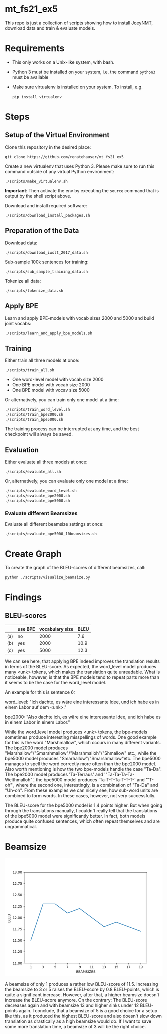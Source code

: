 # mt_fs21_ex5

This repo is just a collection of scripts showing how to install [JoeyNMT](https://github.com/joeynmt/joeynmt), download
data and train & evaluate models.

# Requirements

- This only works on a Unix-like system, with bash.
- Python 3 must be installed on your system, i.e. the command `python3` must be available
- Make sure virtualenv is installed on your system. To install, e.g.

    `pip install virtualenv`

# Steps
## Setup of the Virtual Environment

Clone this repository in the desired place:

    git clone https://github.com/renatehauser/mt_fs21_ex5

Create a new virtualenv that uses Python 3. Please make sure to run this command outside of any virtual Python environment:

    ./scripts/make_virtualenv.sh

**Important**: Then activate the env by executing the `source` command that is output by the shell script above.

Download and install required software:

    ./scripts/download_install_packages.sh

## Preparation of the Data
Download data:

    ./scripts/download_iwslt_2017_data.sh

Sub-sample 100k sentences for training:

    ./scripts/sub_sample_training_data.sh
    
Tokenize all data:

    ./scripts/tokenize_data.sh
    
## Apply BPE
Learn and apply BPE-models with vocab sizes 2000 and 5000 and build joint vocabs:

    ./scripts/learn_and_apply_bpe_models.sh
    
## Training
Either train all three models at once:

    ./scripts/train_all.sh
    
- One word-level model with vocab size 2000
- One BPE model with vocab size 2000
- One BPE model with vocav size 5000

Or alternatively, you can train only one model at a time:

    ./scripts/train_word_level.sh
    ./scripts/train_bpe2000.sh
    ./scripts/train_bpe5000.sh
    
The training process can be interrupted at any time, and the best checkpoint will always be saved.

## Evaluation
Either evaluate all three models at once:

    ./scripts/evaluate_all.sh
    
Or, alternatively, you can evaluate only one model at a time:

    ./scripts/evaluate_word_level.sh
    ./scripts/evaluate_bpe2000.sh
    ./scripts/evaluate_bpe5000.sh
    
### Evaluate different Beamsizes
Evaluate all different beamsize settings at once:

    ./scripts/evaluate_bpe5000_10beamsizes.sh
    

# Create Graph
To create the graph of the BLEU-scores of different beamsizes, call:

    python ./scripts/visualize_beamsize.py
    

# Findings
## BLEU-scores

|  | use BPE | vocabulary size | BLEU |
|---|--------|-----------------|------|
|(a)|no      | 2000            | 7.6  |
|(b)|yes     | 2000            | 10.9 |
|(c)|yes     | 5000            | 12.3 |

We can see here, that applying BPE indeed improves the translation results in terms of the BLEU-score. As expected, the
word_level model produces many \<unk\> tokens, which makes the translation quite unreadable.
What is noticeable, however, is that the BPE models tend to repeat parts more than it seems to be the case for the word_level
model.

An example for this is sentence 6:

word_level: "Ich dachte, es wäre eine interessante Idee, und ich habe es in einem Labor auf dem \<unk\>."

bpe2000: "Also dachte ich, es wäre eine interessante Idee, und ich habe es in einem Labor in einem Labor." 

While the word_level model produces \<unk\> tokens, the bpe-models sometimes produce interesting misspellings of words. One good example
for this is the word "Marshmallow", which occurs in many different variants. The bpe2000 model produces "Marshallow"/"Smarshmallow"/"Marshmalloh"/"Shmallow" etc.,
while the bpe5000 model produces "Smarhallow"/"Smarshmallow"etc. The bpe5000 manages to spell the word correctly more often than
the bpe2000 model. Also worth mentioning is how the two bpe-models handle the case "Ta-Da". The bpe2000 model produces 'Ta-Terraus' and
'"Ta-Ta-Ta-Ta-Welthmalloh"', the bpe5000 model produces 'Ta-T-T-Ta-T-T-T-' and '"T-oh"', where the second one, interestingly,
is a combination of "Ta-Da" and "Uh-oh". From these examples we can nicely see, how sub-word units are combined to form words.
In these cases, however, not very successfully.

The BLEU-score for the bpe5000 model is 1.4 points higher. But when going through the translations manually, I couldn't really
tell that the translations of the bpe5000 model were significantly better. In fact, both models produce quite confused sentences,
which often repeat themselves and are ungrammatical.


# Beamsize

![Graph of Beamsizes and corresponding BLEU-scores](https://github.com/renatehauser/mt_fs21_ex5/blob/main/beamsizes.png)

A beamsize of only 1 produces a rather low BLEU-score of 11.5. Increasing the beamsize to 3 or 5 raises the BLEU-score by
0.8 BLEU-points, which is quite a significant increase. However, after that, a higher beamsize doesn't increase the BLEU-score anymore.
On the contrary: The BLEU-score decreases again and with beamsize 13 and higher sinks under 12 BLEU-points again. I conclude,
that a beamsize of 5 is a good choice for a setup like this, as it produced the highest BLEU-score and also doesn't slow down
translation as drastically as a high beamsize would do. If I want to save some more translation time, a beamsize of 3
will be the right choice.